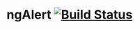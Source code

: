 ngAlert [![Build Status](https://travis-ci.org/aeife/angular-sAlert.svg?branch=master)](https://travis-ci.org/aeife/angular-sAlert)
=======
